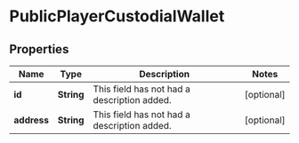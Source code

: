 

# PublicPlayerCustodialWallet

## Properties

Name | Type | Description | Notes
------------ | ------------- | ------------- | -------------
**id** | **String** | This field has not had a description added. |  [optional]
**address** | **String** | This field has not had a description added. |  [optional]




